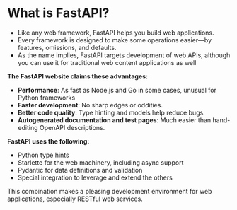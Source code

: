# What is FastAPI?
- Like any web framework, FastAPI helps you build web applications.
- Every framework is designed to make some operations easier—by features, omissions, and defaults.
- As the name implies, FastAPI targets development of web APIs, although you can use it for traditional web content applications as well

**The FastAPI website claims these advantages:**
-  **Performance**: As fast as Node.js and Go in some cases, unusual for Python frameworks
-  **Faster development**: No sharp edges or oddities.
- **Better code quality**: Type hinting and models help reduce bugs.
-  **Autogenerated documentation and test pages**:  Much easier than hand-editing OpenAPI descriptions.

**FastAPI uses the following:**
- Python type hints
- Starlette for the web machinery, including async support
- Pydantic for data definitions and validation
- Special integration to leverage and extend the others

 This combination makes a pleasing development environment for web applications,
 especially RESTful web services.

